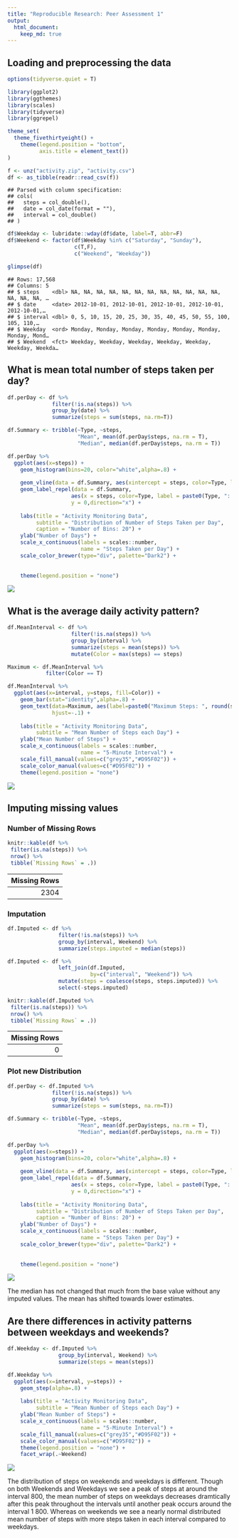 ```yaml
---
title: "Reproducible Research: Peer Assessment 1"
output: 
  html_document:
    keep_md: true
---
```



## Loading and preprocessing the data

```r
options(tidyverse.quiet = T)

library(ggplot2)
library(ggthemes)
library(scales)
library(tidyverse)
library(ggrepel)

theme_set(
  theme_fivethirtyeight() +
    theme(legend.position = "bottom",
          axis.title = element_text())
)

f <- unz("activity.zip", "activity.csv")
df <- as_tibble(readr::read_csv(f))
```

```
## Parsed with column specification:
## cols(
##   steps = col_double(),
##   date = col_date(format = ""),
##   interval = col_double()
## )
```

```r
df$Weekday <- lubridate::wday(df$date, label=T, abbr=F)
df$Weekend <- factor(df$Weekday %in% c("Saturday", "Sunday"),
                     c(T,F),
                     c("Weekend", "Weekday"))

glimpse(df)
```

```
## Rows: 17,568
## Columns: 5
## $ steps    <dbl> NA, NA, NA, NA, NA, NA, NA, NA, NA, NA, NA, NA, NA, NA, NA, …
## $ date     <date> 2012-10-01, 2012-10-01, 2012-10-01, 2012-10-01, 2012-10-01,…
## $ interval <dbl> 0, 5, 10, 15, 20, 25, 30, 35, 40, 45, 50, 55, 100, 105, 110,…
## $ Weekday  <ord> Monday, Monday, Monday, Monday, Monday, Monday, Monday, Mond…
## $ Weekend  <fct> Weekday, Weekday, Weekday, Weekday, Weekday, Weekday, Weekda…
```



## What is mean total number of steps taken per day?

```r
df.perDay <- df %>% 
              filter(!is.na(steps)) %>% 
              group_by(date) %>% 
              summarize(steps = sum(steps, na.rm=T))

df.Summary <- tribble(~Type, ~steps,
                      "Mean", mean(df.perDay$steps, na.rm = T),
                      "Median", median(df.perDay$steps, na.rm = T))

df.perDay %>% 
  ggplot(aes(x=steps)) +
    geom_histogram(bins=20, color="white",alpha=.8) +
    
    geom_vline(data = df.Summary, aes(xintercept = steps, color=Type, linetype=Type)) +
    geom_label_repel(data = df.Summary, 
                    aes(x = steps, color=Type, label = paste0(Type, ": " , scales::number(steps))),
                    y = 0,direction="x") +
      
    labs(title = "Activity Monitoring Data",
         subtitle = "Distribution of Number of Steps Taken per Day",
         caption = "Number of Bins: 20") +
    ylab("Number of Days") +
    scale_x_continuous(labels = scales::number, 
                       name = "Steps Taken per Day") +
    scale_color_brewer(type="div", palette="Dark2") +
    
   
    theme(legend.position = "none")
```

![](PA1_template_files/figure-html/Steps_distribution-1.png)<!-- -->



## What is the average daily activity pattern?

```r
df.MeanInterval <- df %>% 
                    filter(!is.na(steps)) %>% 
                    group_by(interval) %>%
                    summarize(steps = mean(steps)) %>% 
                    mutate(Color = max(steps) == steps)

Maximum <- df.MeanInterval %>% 
            filter(Color == T)

df.MeanInterval %>% 
  ggplot(aes(x=interval, y=steps, fill=Color)) +
    geom_bar(stat="identity",alpha=.8) +
    geom_text(data=Maximum, aes(label=paste0("Maximum Steps: ", round(steps), " (Interval: ", interval, ")"), color=Color), 
              hjust=-.1) +
      
    labs(title = "Activity Monitoring Data",
         subtitle = "Mean Number of Steps each Day") +
    ylab("Mean Number of Steps") +
    scale_x_continuous(labels = scales::number, 
                       name = "5-Minute Interval") +
    scale_fill_manual(values=c("grey35","#D95F02")) +
    scale_color_manual(values=c("#D95F02")) +
    theme(legend.position = "none") 
```

![](PA1_template_files/figure-html/Steps_dayly-1.png)<!-- -->


## Imputing missing values

### Number of Missing Rows


```r
knitr::kable(df %>% 
 filter(is.na(steps)) %>% 
 nrow() %>% 
 tibble(`Missing Rows` = .))
```



| Missing Rows|
|------------:|
|         2304|

### Imputation

```r
df.Imputed <- df %>% 
                filter(!is.na(steps)) %>% 
                group_by(interval, Weekend) %>% 
                summarize(steps.imputed = median(steps))

df.Imputed <- df %>%
                left_join(df.Imputed, 
                          by=c("interval", "Weekend")) %>% 
                mutate(steps = coalesce(steps, steps.imputed)) %>% 
                select(-steps.imputed)

knitr::kable(df.Imputed %>% 
 filter(is.na(steps)) %>% 
 nrow() %>% 
 tibble(`Missing Rows` = .))
```



| Missing Rows|
|------------:|
|            0|

### Plot new Distribution

```r
df.perDay <- df.Imputed %>% 
              filter(!is.na(steps)) %>% 
              group_by(date) %>% 
              summarize(steps = sum(steps, na.rm=T))

df.Summary <- tribble(~Type, ~steps,
                      "Mean", mean(df.perDay$steps, na.rm = T),
                      "Median", median(df.perDay$steps, na.rm = T))

df.perDay %>% 
  ggplot(aes(x=steps)) +
    geom_histogram(bins=20, color="white",alpha=.8) +
    
    geom_vline(data = df.Summary, aes(xintercept = steps, color=Type, linetype=Type)) +
    geom_label_repel(data = df.Summary, 
                    aes(x = steps, color=Type, label = paste0(Type, ": " , scales::number(steps))),
                    y = 0,direction="x") +
      
    labs(title = "Activity Monitoring Data",
         subtitle = "Distribution of Number of Steps Taken per Day",
         caption = "Number of Bins: 20") +
    ylab("Number of Days") +
    scale_x_continuous(labels = scales::number, 
                       name = "Steps Taken per Day") +
    scale_color_brewer(type="div", palette="Dark2") +
    
   
    theme(legend.position = "none")
```

![](PA1_template_files/figure-html/Steps_distribution_Imputed-1.png)<!-- -->


The median has not changed that much from the base value without any imputed values. The mean has shifted towards lower estimates. 

## Are there differences in activity patterns between weekdays and weekends?

```r
df.Weekday <- df.Imputed %>% 
                group_by(interval, Weekend) %>% 
                summarize(steps = mean(steps)) 

df.Weekday %>% 
  ggplot(aes(x=interval, y=steps)) +
    geom_step(alpha=.8) +
  
    labs(title = "Activity Monitoring Data",
         subtitle = "Mean Number of Steps each Day") +
    ylab("Mean Number of Steps") +
    scale_x_continuous(labels = scales::number, 
                       name = "5-Minute Interval") +
    scale_fill_manual(values=c("grey35","#D95F02")) +
    scale_color_manual(values=c("#D95F02")) +
    theme(legend.position = "none") +
    facet_wrap(.~Weekend)
```

![](PA1_template_files/figure-html/weekday-1.png)<!-- -->

The distribution of steps on weekends and weekdays is different. Though on both Weekends and Weekdays we see a peak of steps at around the interval 800, the mean number of steps on weekdays decreases dramtically after this peak throughout the intervals until another peak occurs around the interval 1 800. Whereas on weekends we see a nearly normal distributed mean number of steps with more steps taken in each interval compared to weekdays.
